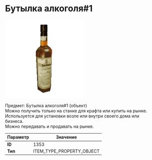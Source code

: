 # Бутылка алкоголя#1

![Item Image](../img/1353.webp?raw=true)

Предмет: Бутылка алкоголя#1 (объект)<br>Можно получить только на станке для крафта или купить на рынке.<br>Используется для установки возле или внутри своего дома или бизнеса.<br>Можно передавать и продавать на рынке.


| Параметр | Значение |
|----------|----------|
| **ID** | 1353 |
| **Тип** | ITEM_TYPE_PROPERTY_OBJECT |

